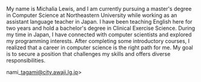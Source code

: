 My name is Michalia Lewis, and I am currently pursuing a master's degree in Computer Science at Northeastern University while working as an assistant language teacher in Japan. I have been teaching English here for two years and hold a bachelor's degree in Clinical Exercise Science. During my time in Japan, I have connected with computer scientists and explored my programming interests. After completing some introductory courses, I realized that a career in computer science is the right path for me. My goal is to secure a position that challenges my skills and offers diverse responsibilities.

nami\_tagami@city.awaji.lg.jp\>

